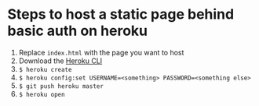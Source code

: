 # Steps to host a static page behind basic auth on heroku

1. Replace `index.html` with the page you want to host
2. Download the [Heroku CLI](https://devcenter.heroku.com/articles/heroku-cli)
3. `$ heroku create`
4. `$ heroku config:set USERNAME=<something> PASSWORD=<something else>`
5. `$ git push heroku master`
6. `$ heroku open`
